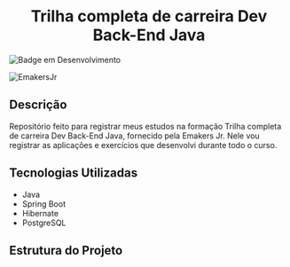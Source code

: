 <h1 align="center">Trilha completa de carreira Dev Back-End Java</h1>

![Badge em Desenvolvimento](http://img.shields.io/static/v1?label=STATUS&message=EM%20DESENVOLVIMENTO&color=GREEN&style=for-the-badge)

![EmakersJr](https://github.com/user-attachments/assets/15b147eb-cf0c-4c67-a542-7b03493208c3)

## Descrição

Repositório feito para registrar meus estudos na formação Trilha completa de carreira Dev Back-End Java, fornecido pela Emakers Jr. Nele vou registrar as aplicações e exercícios que desenvolvi durante todo o curso.

## Tecnologias Utilizadas
- Java
- Spring Boot
- Hibernate
- PostgreSQL

## Estrutura do Projeto
